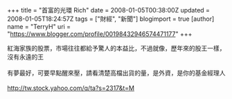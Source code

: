 +++
title = "首富的光環 Rich"
date = 2008-01-05T00:38:00Z
updated = 2008-01-05T18:24:57Z
tags = ["財經", "新聞"]
blogimport = true 
[author]
	name = "TerryH"
	uri = "https://www.blogger.com/profile/00198432946574471177"
+++

紅海家族的股票，市場往往都給予驚人的本益比，不過就像，歷年來的股王一樣，沒有永遠的王<br /><br />有夢最好，可要早點醒來壓，請看清楚高檔出貨的量，是外資，是你的基金經理人<br /><br /><a href="http://tw.stock.yahoo.com/q/ta?s=2317&t=M">http://tw.stock.yahoo.com/q/ta?s=2317&t=M</a>
